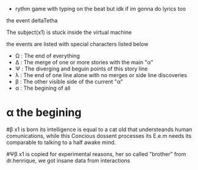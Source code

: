 - rythm game with typing on the beat but idk if im gonna do lyrics too



the event deltaTetha

The subject(x1) is stuck inside the virtual machine

the events are listed with special characters listed below

- Ω : The end of everything
- Δ : The merge of one or more stories with the main "α"
- Ψ : The diverging and beguin points of this story line
- λ : The end of one line alone with no merges or side line discoveries
- β : The other visible side of the current "α"
- α : The begining of all




# α the begining
#β
  x1 is born its intelligence is equal to a cat old that understeands human comunications,
while this Concious dossent processes its E.e.m needs its comparable to talking to a
half awake mind.

#Ψβ
   x1 is copied for experimental reasons, her so called "brother" from dr.henrique,
we got insane data from interactions 